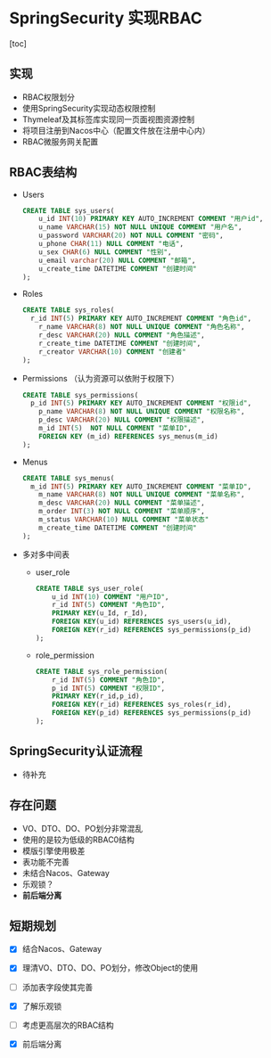 # SpringSecurity 实现RBAC

[toc]

## 实现

* RBAC权限划分
* 使用SpringSecurity实现动态权限控制
* Thymeleaf及其标签库实现同一页面视图资源控制
* 将项目注册到Nacos中心（配置文件放在注册中心内）
* RBAC微服务网关配置



## RBAC表结构

* Users

  ``` sql
  CREATE TABLE sys_users(
      u_id INT(10) PRIMARY KEY AUTO_INCREMENT COMMENT "用户id",
      u_name VARCHAR(15) NOT NULL UNIQUE COMMENT "用户名",
      u_password VARCHAR(20) NOT NULL COMMENT "密码",
      u_phone CHAR(11) NULL COMMENT "电话",
      u_sex CHAR(6) NULL COMMENT "性别",
      u_email varchar(20) NULL COMMENT "邮箱",
      u_create_time DATETIME COMMENT "创建时间"
  );
  ```

  

* Roles

  ``` sql
  CREATE TABLE sys_roles(
  	r_id INT(5) PRIMARY KEY AUTO_INCREMENT COMMENT "角色id",
      r_name VARCHAR(8) NOT NULL UNIQUE COMMENT "角色名称",
      r_desc VARCHAR(20) NULL COMMENT "角色描述",
      r_create_time DATETIME COMMENT "创建时间",
      r_creator VARCHAR(10) COMMENT "创建者"
  );
  ```

  

* Permissions （认为资源可以依附于权限下）

  ``` sql
  CREATE TABLE sys_permissions(
  	p_id INT(5) PRIMARY KEY AUTO_INCREMENT COMMENT "权限id",
      p_name VARCHAR(8) NOT NULL UNIQUE COMMENT "权限名称",
      p_desc VARCHAR(20) NULL COMMENT "权限描述",
      m_id INT(5)  NOT NULL COMMENT "菜单ID",
      FOREIGN KEY (m_id) REFERENCES sys_menus(m_id)
  );
  ```

  

* Menus

  ``` sql
  CREATE TABLE sys_menus(
  	m_id INT(5) PRIMARY KEY AUTO_INCREMENT COMMENT "菜单ID",
      m_name VARCHAR(8) NOT NULL UNIQUE COMMENT "菜单名称",
      m_desc VARCHAR(20) NULL COMMENT "菜单描述",
      m_order INT(3) NOT NULL COMMENT "菜单顺序",
      m_status VARCHAR(10) NULL COMMENT "菜单状态"
      m_create_time DATETIME COMMENT "创建时间"
  );
  ```

  

* 多对多中间表

  * user_role

    ``` sql
    CREATE TABLE sys_user_role(
    	u_id INT(10) COMMENT "用户ID",
        r_id INT(5) COMMENT "角色ID",
        PRIMARY KEY(u_Id, r_Id),
        FOREIGN KEY(u_id) REFERENCES sys_users(u_id),
        FOREIGN KEY(r_id) REFERENCES sys_permissions(p_id)
    );
    ```

    

  * role_permission

    ``` sql
    CREATE TABLE sys_role_permission(
    	r_id INT(5) COMMENT "角色ID",
        p_id INT(5) COMMENT "权限ID",
        PRIMARY KEY(r_id,p_id),
        FOREIGN KEY(r_id) REFERENCES sys_roles(r_id),
        FOREIGN KEY(p_id) REFERENCES sys_permissions(p_id)
    );
    ```

    



## SpringSecurity认证流程

* 待补充

## 存在问题

* VO、DTO、DO、PO划分非常混乱
* 使用的是较为低级的RBAC0结构
* 模版引擎使用极差
* 表功能不完善
* 未结合Nacos、Gateway
* 乐观锁？
* **前后端分离**



## 短期规划

- [x] 结合Nacos、Gateway

- [x] 理清VO、DTO、DO、PO划分，修改Object的使用

- [ ] 添加表字段使其完善

- [x] 了解乐观锁
- [ ] 考虑更高层次的RBAC结构
- [x] 前后端分离